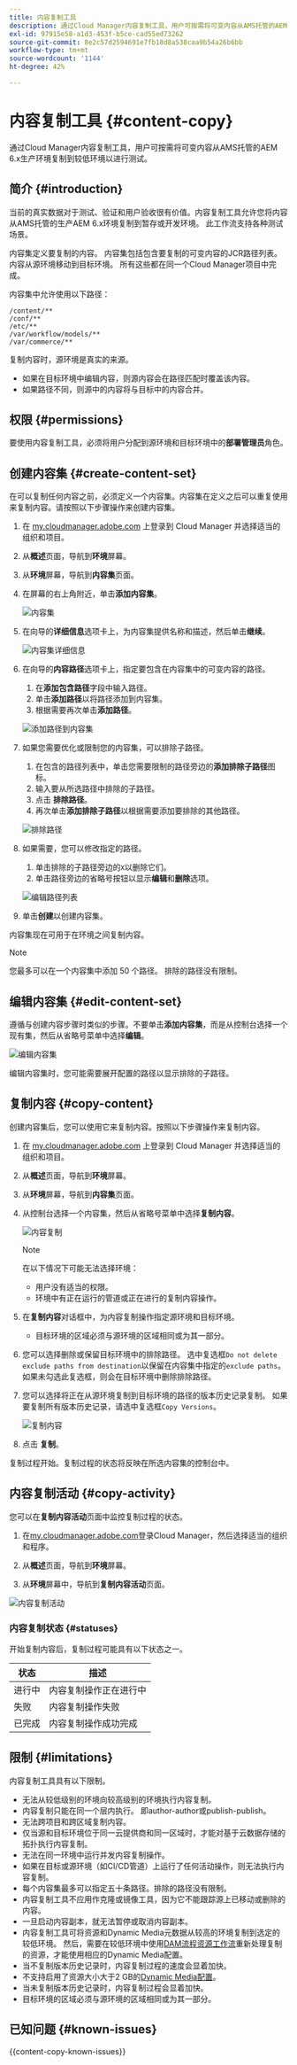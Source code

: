 ```yaml
---
title: 内容复制工具
description: 通过Cloud Manager内容复制工具，用户可按需将可变内容从AMS托管的AEM 6.x生产环境复制到较低环境以进行测试。
exl-id: 97915e58-a1d3-453f-b5ce-cad55ed73262
source-git-commit: 8e2c57d2594691e7fb18d8a538caa9b54a26b6bb
workflow-type: tm+mt
source-wordcount: '1144'
ht-degree: 42%

---
```



# 内容复制工具 {#content-copy}

通过Cloud Manager内容复制工具，用户可按需将可变内容从AMS托管的AEM 6.x生产环境复制到较低环境以进行测试。

## 简介 {#introduction}

当前的真实数据对于测试、验证和用户验收很有价值。内容复制工具允许您将内容从AMS托管的生产AEM 6.x环境复制到暂存或开发环境。 此工作流支持各种测试场景。

内容集定义要复制的内容。 内容集包括包含要复制的可变内容的JCR路径列表。 内容从源环境移动到目标环境。 所有这些都在同一个Cloud Manager项目中完成。

内容集中允许使用以下路径：

```text
/content/**
/conf/**
/etc/**
/var/workflow/models/**
/var/commerce/**
```

复制内容时，源环境是真实的来源。

* 如果在目标环境中编辑内容，则源内容会在路径匹配时覆盖该内容。
* 如果路径不同，则源中的内容将与目标中的内容合并。

## 权限 {#permissions}

要使用内容复制工具，必须将用户分配到源环境和目标环境中的&#x200B;**部署管理员**&#x200B;角色。

## 创建内容集 {#create-content-set}

在可以复制任何内容之前，必须定义一个内容集。内容集在定义之后可以重复使用来复制内容。请按照以下步骤操作来创建内容集。

1. 在 [my.cloudmanager.adobe.com](https://my.cloudmanager.adobe.com/) 上登录到 Cloud Manager 并选择适当的组织和项目。

1. 从&#x200B;**概述**&#x200B;页面，导航到&#x200B;**环境**&#x200B;屏幕。

1. 从&#x200B;**环境**&#x200B;屏幕，导航到&#x200B;**内容集**&#x200B;页面。

1. 在屏幕的右上角附近，单击&#x200B;**添加内容集**。

   ![内容集](/help/assets/content-sets.png)

1. 在向导的&#x200B;**详细信息**&#x200B;选项卡上，为内容集提供名称和描述，然后单击&#x200B;**继续**。

   ![内容集详细信息](/help/assets/add-content-set-details.png)

1. 在向导的&#x200B;**内容路径**&#x200B;选项卡上，指定要包含在内容集中的可变内容的路径。

   1. 在&#x200B;**添加包含路径**&#x200B;字段中输入路径。
   1. 单击&#x200B;**添加路径**&#x200B;以将路径添加到内容集。
   1. 根据需要再次单击&#x200B;**添加路径**。

   ![添加路径到内容集](/help/assets/add-content-set-paths.png)

1. 如果您需要优化或限制您的内容集，可以排除子路径。

   1. 在包含的路径列表中，单击您需要限制的路径旁边的&#x200B;**添加排除子路径**&#x200B;图标。
   1. 输入要从所选路径中排除的子路径。
   1. 点击 **排除路径**。
   1. 再次单击&#x200B;**添加排除子路径**&#x200B;以根据需要添加要排除的其他路径。

   ![排除路径](/help/assets/add-content-set-paths-excluded.png)

1. 如果需要，您可以修改指定的路径。

   1. 单击排除的子路径旁边的`X`以删除它们。
   1. 单击路径旁边的省略号按钮以显示&#x200B;**编辑**&#x200B;和&#x200B;**删除**&#x200B;选项。

   ![编辑路径列表](/help/assets/add-content-set-excluded-paths.png)

1. 单击&#x200B;**创建**&#x200B;以创建内容集。

内容集现在可用于在环境之间复制内容。

>[!NOTE]
>
>您最多可以在一个内容集中添加 50 个路径。
>排除的路径没有限制。

## 编辑内容集 {#edit-content-set}

遵循与创建内容步骤时类似的步骤。不要单击&#x200B;**添加内容集**，而是从控制台选择一个现有集，然后从省略号菜单中选择&#x200B;**编辑**。

![编辑内容集](/help/assets/edit-content-set.png)

编辑内容集时，您可能需要展开配置的路径以显示排除的子路径。

## 复制内容 {#copy-content}

创建内容集后，您可以使用它来复制内容。按照以下步骤操作来复制内容。

1. 在 [my.cloudmanager.adobe.com](https://my.cloudmanager.adobe.com/) 上登录到 Cloud Manager 并选择适当的组织和项目。

1. 从&#x200B;**概述**&#x200B;页面，导航到&#x200B;**环境**&#x200B;屏幕。

1. 从&#x200B;**环境**&#x200B;屏幕，导航到&#x200B;**内容集**&#x200B;页面。

1. 从控制台选择一个内容集，然后从省略号菜单中选择&#x200B;**复制内容**。

   ![内容复制](/help/assets/copy-content.png)

   >[!NOTE]
   >
   >在以下情况下可能无法选择环境：
   >
   >* 用户没有适当的权限。
   >* 环境中有正在运行的管道或正在进行的复制内容操作。

1. 在&#x200B;**复制内容**&#x200B;对话框中，为内容复制操作指定源环境和目标环境。
   * 目标环境的区域必须与源环境的区域相同或为其一部分。

1. 您可以选择删除或保留目标环境中的排除路径。 选中复选框`Do not delete exclude paths from destination`以保留在内容集中指定的`exclude paths`。 如果未勾选此复选框，则会在目标环境中删除排除路径。

1. 您可以选择将正在从源环境复制到目标环境的路径的版本历史记录复制。 如果要复制所有版本历史记录，请选中复选框`Copy Versions`。

   ![复制内容](/help/assets/copying-content.png)

1. 点击 **复制**。

复制过程开始。复制过程的状态将反映在所选内容集的控制台中。

## 内容复制活动 {#copy-activity}

您可以在&#x200B;**复制内容活动**&#x200B;页面中监控复制过程的状态。

1. 在[my.cloudmanager.adobe.com](https://my.cloudmanager.adobe.com/)登录Cloud Manager，然后选择适当的组织和程序。

1. 从&#x200B;**概述**&#x200B;页面，导航到&#x200B;**环境**&#x200B;屏幕。

1. 从&#x200B;**环境**&#x200B;屏幕中，导航到&#x200B;**复制内容活动**&#x200B;页面。

![内容复制活动](/help/assets/copy-content-activity.png)

### 内容复制状态 {#statuses}

开始复制内容后，复制过程可能具有以下状态之一。

| 状态 | 描述 |
|---|---|
| 进行中 | 内容复制操作正在进行中 |
| 失败 | 内容复制操作失败 |
| 已完成 | 内容复制操作成功完成 |

## 限制 {#limitations}

内容复制工具具有以下限制。

* 无法从较低级别的环境向较高级别的环境执行内容复制。
* 内容复制只能在同一个层内执行。 即author-author或publish-publish。
* 无法跨项目和跨区域复制内容。
* 仅当源和目标环境位于同一云提供商和同一区域时，才能对基于云数据存储的拓扑执行内容复制。
* 无法在同一环境中运行并发内容复制操作。
* 如果在目标或源环境（如CI/CD管道）上运行了任何活动操作，则无法执行内容复制。
* 每个内容集最多可以指定五十条路径。排除的路径没有限制。
* 内容复制工具不应用作克隆或镜像工具，因为它不能跟踪源上已移动或删除的内容。
* 一旦启动内容副本，就无法暂停或取消内容副本。
* 内容复制工具可将资源和Dynamic Media元数据从较高的环境复制到选定的较低环境。 然后，需要在较低环境中使用[DAM流程资源工作流](https://experienceleague.adobe.com/zh-hans/docs/experience-manager-65/content/assets/using/assets-workflow)重新处理复制的资源，才能使用相应的Dynamic Media配置。
* 当不复制版本历史记录时，内容复制过程的速度会显着加快。
* 不支持启用了资源大小大于2 GB的[Dynamic Media配置](https://experienceleague.adobe.com/en/docs/experience-manager-65/content/assets/dynamic/config-dms7#optional-config-dms7-assets-larger-than-2gb)。
* 当未复制版本历史记录时，内容复制过程会显着加快。
* 目标环境的区域必须与源环境的区域相同或为其一部分。

## 已知问题 {#known-issues}

{{content-copy-known-issues}}
